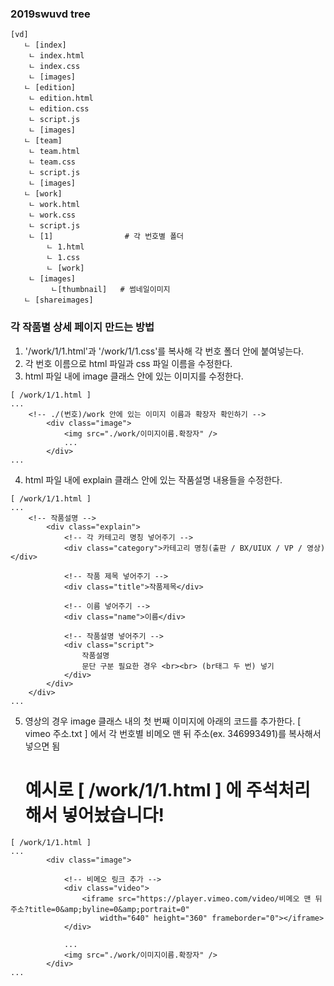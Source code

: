 ### 2019swuvd tree
```
[vd]
   ㄴ [index]
	ㄴ index.html
	ㄴ index.css
	ㄴ [images]
   ㄴ [edition]
	ㄴ edition.html
	ㄴ edition.css
	ㄴ script.js
	ㄴ [images]
   ㄴ [team]
	ㄴ team.html
	ㄴ team.css
	ㄴ script.js
	ㄴ [images]
   ㄴ [work]
	ㄴ work.html
	ㄴ work.css
	ㄴ script.js
	ㄴ [1]		         # 각 번호별 폴더
	    ㄴ 1.html
	    ㄴ 1.css
	    ㄴ [work]
	ㄴ [images]
	     ㄴ[thumbnail]	# 썸네일이미지
   ㄴ [shareimages]
```

### 각 작품별 상세 페이지 만드는 방법

1. '/work/1/1.html'과 '/work/1/1.css'를 복사해 각 번호 폴더 안에 붙여넣는다.
2. 각 번호 이름으로 html 파일과 css 파일 이름을 수정한다.
3. html 파일 내에 image 클래스 안에 있는 이미지를 수정한다.
```
[ /work/1/1.html ]
...
	<!-- ./(번호)/work 안에 있는 이미지 이름과 확장자 확인하기 -->
        <div class="image">
            <img src="./work/이미지이름.확장자" />
            ...
        </div>
...
```
4. html 파일 내에 explain 클래스 안에 있는 작품설명 내용들을 수정한다.
```
[ /work/1/1.html ]
...
	<!-- 작품설명 -->
        <div class="explain">
            <!-- 각 카테고리 명칭 넣어주기 -->
            <div class="category">카테고리 명칭(출판 / BX/UIUX / VP / 영상)</div>

            <!-- 작품 제목 넣어주기 -->
            <div class="title">작품제목</div>

            <!-- 이름 넣어주기 -->
            <div class="name">이름</div>

            <!-- 작품설명 넣어주기 -->
            <div class="script">
                작품설명
                문단 구분 필요한 경우 <br><br> (br태그 두 번) 넣기
            </div>
        </div>
    </div>
...
```
5. 영상의 경우 image 클래스 내의 첫 번째 이미지에 아래의 코드를 추가한다.
   [ vimeo 주소.txt ] 에서 각 번호별 비메오 맨 뒤 주소(ex. 346993491)를 복사해서 넣으면 됨
   # 예시로 [ /work/1/1.html ] 에 주석처리해서 넣어놨습니다!
```
[ /work/1/1.html ]
...
        <div class="image">

            <!-- 비메오 링크 추가 -->
            <div class="video">
                <iframe src="https://player.vimeo.com/video/비메오 맨 뒤 주소?title=0&amp;byline=0&amp;portrait=0"
                    width="640" height="360" frameborder="0"></iframe>
            </div>

            ...
            <img src="./work/이미지이름.확장자" />
        </div>
...
```